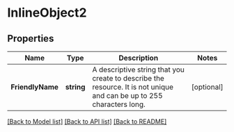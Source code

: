 # InlineObject2

## Properties

Name | Type | Description | Notes
------------ | ------------- | ------------- | -------------
**FriendlyName** | **string** | A descriptive string that you create to describe the resource. It is not unique and can be up to 255 characters long. | [optional] 

[[Back to Model list]](../README.md#documentation-for-models) [[Back to API list]](../README.md#documentation-for-api-endpoints) [[Back to README]](../README.md)


